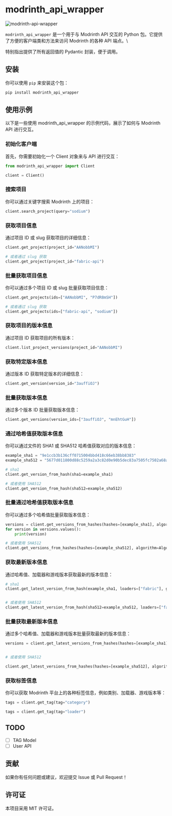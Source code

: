 # modrinth_api_wrapper

![modrinth-api-wrapper](https://socialify.git.ci/mcmod-info-mirror/modrinth-api-wrapper/image?description=1&font=Inter&forks=1&issues=1&language=1&name=1&owner=1&pattern=Overlapping+Hexagons&stargazers=1&theme=Dark)

`modrinth_api_wrapper` 是一个用于与 Modrinth API 交互的 Python 包。它提供了方便的客户端类和方法来访问 Modrinth 的各种 API 端点。\

特别指出提供了所有返回值的 Pydantic 封装，便于调用。

## 安装

你可以使用 `pip` 来安装这个包：

```sh
pip install modrinth_api_wrapper
```

## 使用示例

以下是一些使用 modrinth_api_wrapper 的示例代码，展示了如何与 Modrinth API 进行交互。

### 初始化客户端

首先，你需要初始化一个 Client 对象来与 API 进行交互：

```python
from modrinth_api_wrapper import Client

client = Client()
```

### 搜索项目

你可以通过关键字搜索 Modrinth 上的项目：

```python
client.search_project(query="sodium")
```

### 获取项目信息

通过项目 ID 或 slug 获取项目的详细信息：

```python
client.get_project(project_id="AANobbMI")

# 或者通过 slug 获取
client.get_project(project_id="fabric-api")
```

### 批量获取项目信息

你可以通过多个项目 ID 或 slug 批量获取项目信息：

```python
client.get_projects(ids=["AANobbMI", "P7dR8mSH"])

# 或者通过 slug 获取
client.get_projects(ids=["fabric-api", "sodium"])
```

### 获取项目的版本信息

通过项目 ID 获取项目的所有版本：

```python
client.list_project_versions(project_id="AANobbMI")
```

### 获取特定版本信息

通过版本 ID 获取特定版本的详细信息：

```python
client.get_version(version_id="3auffiOJ")
```

### 批量获取版本信息

通过多个版本 ID 批量获取版本信息：

```python
client.get_versions(version_ids=["3auffiOJ", "mnEhtGuH"])
```

### 通过哈希值获取版本信息

你可以通过文件的 SHA1 或 SHA512 哈希值获取对应的版本信息：

```python
example_sha1 = "9e1ccb3b136cff0715004bbd418c66eb38bb8383"
example_sha512 = "5677d011800d88c5259a2a3c82d0e90b5dec83a7505fc7502a68a2ff7f21834564f02764dc8813f910bd768bff253892cf54ce7d3300d6d0bbc8b592db829251"

# sha1
client.get_version_from_hash(sha1=example_sha1)

# 或者使用 SHA512
client.get_version_from_hash(sha512=example_sha512)
```

### 批量通过哈希值获取版本信息

你可以通过多个哈希值批量获取版本信息：

```python
versions = client.get_versions_from_hashes(hashes=[example_sha1], algorithm=Algorithm.SHA1)
for version in versions.values():
    print(version)

# 或者使用 SHA512
client.get_versions_from_hashes(hashes=[example_sha512], algorithm=Algorithm.SHA512)
```

### 获取最新版本信息

通过哈希值、加载器和游戏版本获取最新的版本信息：

```python
# sha1
client.get_latest_version_from_hash(example_sha1, loaders=["fabric"], game_versions=["1.16.5"])


# 或者使用 SHA512
client.get_latest_version_from_hash(sha512=example_sha512, loaders=["fabric"], game_versions=["1.16.5"])
```

### 批量获取最新版本信息

通过多个哈希值、加载器和游戏版本批量获取最新的版本信息：

```python
versions = client.get_latest_versions_from_hashes(hashes=[example_sha1], algorithm=Algorithm.SHA1, loaders=["fabric"], game_versions=["1.16.5"])


# 或者使用 SHA512

client.get_latest_versions_from_hashes(hashes=[example_sha512], algorithm=Algorithm.SHA512, loaders=["fabric"], game_versions=["1.16.5"])
```

### 获取标签信息

你可以获取 Modrinth 平台上的各种标签信息，例如类别、加载器、游戏版本等：

```python
tags = client.get_tag(tag="category")

tags = client.get_tag(tag="loader")
```

## TODO

- [ ] TAG Model
- [ ] User API

## 贡献

如果你有任何问题或建议，欢迎提交 Issue 或 Pull Request！

## 许可证

本项目采用 MIT 许可证。
